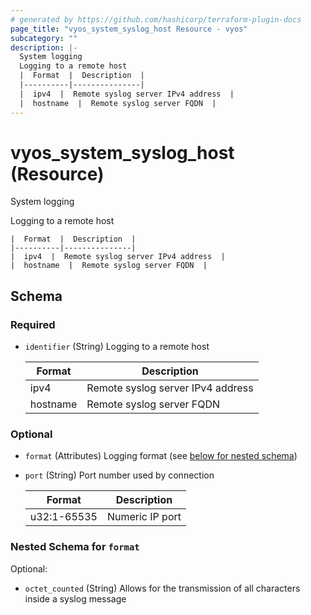 ```yaml
---
# generated by https://github.com/hashicorp/terraform-plugin-docs
page_title: "vyos_system_syslog_host Resource - vyos"
subcategory: ""
description: |-
  System logging
  Logging to a remote host
  |  Format  |  Description  |
  |----------|---------------|
  |  ipv4  |  Remote syslog server IPv4 address  |
  |  hostname  |  Remote syslog server FQDN  |
---
```


# vyos_system_syslog_host (Resource)

System logging

Logging to a remote host

    |  Format  |  Description  |
    |----------|---------------|
    |  ipv4  |  Remote syslog server IPv4 address  |
    |  hostname  |  Remote syslog server FQDN  |



<!-- schema generated by tfplugindocs -->
## Schema

### Required

- `identifier` (String) Logging to a remote host

    |  Format  |  Description  |
    |----------|---------------|
    |  ipv4  |  Remote syslog server IPv4 address  |
    |  hostname  |  Remote syslog server FQDN  |

### Optional

- `format` (Attributes) Logging format (see [below for nested schema](#nestedatt--format))
- `port` (String) Port number used by connection

    |  Format  |  Description  |
    |----------|---------------|
    |  u32:1-65535  |  Numeric IP port  |

<a id="nestedatt--format"></a>
### Nested Schema for `format`

Optional:

- `octet_counted` (String) Allows for the transmission of all characters inside a syslog message
